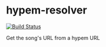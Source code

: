 # hypem-resolver

[![Build Status](https://travis-ci.org/feedm3/hypem-resolver.svg)](https://travis-ci.org/feedm3/hypem-resolver)

Get the song's URL from a hypem URL
